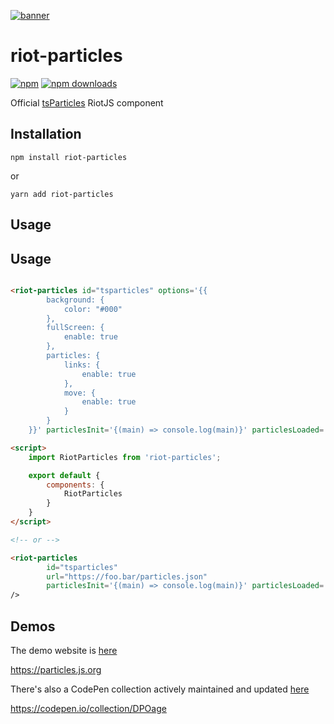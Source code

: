 [![banner](https://particles.js.org/images/banner2.png)](https://particles.js.org)

# riot-particles

[![npm](https://img.shields.io/npm/v/riot-particles)](https://www.npmjs.com/package/riot-particles) [![npm downloads](https://img.shields.io/npm/dm/riot-particles)](https://www.npmjs.com/package/riot-particles)

Official [tsParticles](https://github.com/matteobruni/tsparticles) RiotJS component

## Installation

```shell
npm install riot-particles
```

or

```shell
yarn add riot-particles
```

## Usage

## Usage

```html

<riot-particles id="tsparticles" options='{{
        background: {
            color: "#000"
        },
        fullScreen: {
            enable: true
        },
        particles: {
            links: {
                enable: true
            },
            move: {
                enable: true
            }
        }
    }}' particlesInit='{(main) => console.log(main)}' particlesLoaded='{(container) => console.log(container)}'/>

<script>
    import RiotParticles from 'riot-particles';

    export default {
        components: {
            RiotParticles
        }
    }
</script>

<!-- or -->

<riot-particles
        id="tsparticles"
        url="https://foo.bar/particles.json"
        particlesInit='{(main) => console.log(main)}' particlesLoaded='{(container) => console.log(container)}'/>
/>
```

## Demos

The demo website is [here](https://particles.js.org)

<https://particles.js.org>

There's also a CodePen collection actively maintained and updated [here](https://codepen.io/collection/DPOage)

<https://codepen.io/collection/DPOage>
